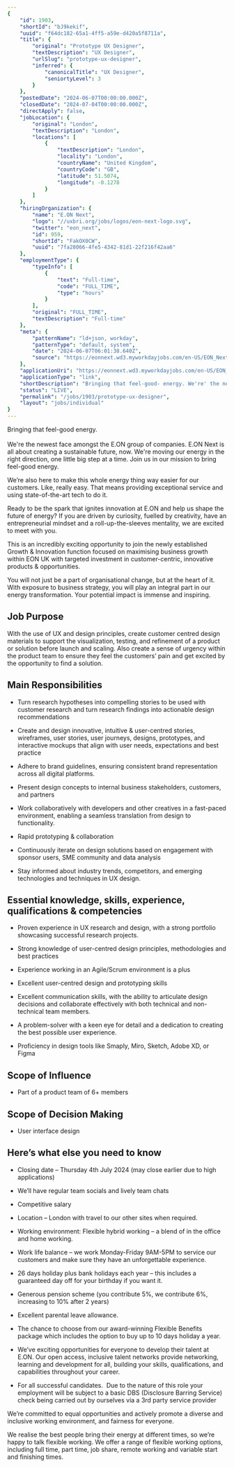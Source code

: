 ```yaml
---
{
	"id": 1903,
	"shortId": "bJ9kekif",
	"uuid": "f64dc182-65a1-4ff5-a59e-d420a5f8711a",
	"title": {
		"original": "Prototype UX Designer",
		"textDescription": "UX Designer",
		"urlSlug": "prototype-ux-designer",
		"inferred": {
			"canonicalTitle": "UX Designer",
			"seniortyLevel": 3
		}
	},
	"postedDate": "2024-06-07T00:00:00.000Z",
	"closedDate": "2024-07-04T00:00:00.000Z",
	"directApply": false,
	"jobLocation": {
		"original": "London",
		"textDescription": "London",
		"locations": [
			{
				"textDescription": "London",
				"locality": "London",
				"countryName": "United Kingdom",
				"countryCode": "GB",
				"latitude": 51.5074,
				"longitude": -0.1278
			}
		]
	},
	"hiringOrganization": {
		"name": "E.ON Next",
		"logo": "//uxbri.org/jobs/logos/eon-next-logo.svg",
		"twitter": "eon_next",
		"id": 959,
		"shortId": "FakOX0CW",
		"uuid": "7fa28066-4fe5-4342-81d1-22f216f42aa6"
	},
	"employmentType": {
		"typeInfo": [
			{
				"text": "Full-time",
				"code": "FULL_TIME",
				"type": "hours"
			}
		],
		"original": "FULL_TIME",
		"textDescription": "Full-time"
	},
	"meta": {
		"patternName": "ld+json, workday",
		"patternType": "default, system",
		"date": "2024-06-07T06:01:38.640Z",
		"source": "https://eonnext.wd3.myworkdayjobs.com/en-US/EON_Next_Careers/job/London-UK/Prototype-UX-Designer_JR101784"
	},
	"applicationUri": "https://eonnext.wd3.myworkdayjobs.com/en-US/EON_Next_Careers/job/London-UK/Prototype-UX-Designer_JR101784/apply",
	"applicationType": "link",
	"shortDescription": "Bringing that feel-good- energy. We're' the newest face amongst the E.ON. group of companies. E.ON. Next is all about creating a sustainable future, now. We're' moving our energy in the right",
	"status": "LIVE",
	"permalink": "/jobs/1903/prototype-ux-designer",
	"layout": "jobs/individual"
}
---
```

<p>Bringing that feel-good energy.<br><br>We're the newest face amongst the E.ON group of companies. E.ON Next is all about creating a sustainable future, now. We're moving our energy in the right direction, one little big step at a time. Join us in our mission to bring feel-good energy.</p><p>We’re also here to make this whole energy thing way easier for our customers. Like, really easy. That means providing exceptional service and using state-of-the-art tech to do it.</p><p>Ready to be the spark that ignites innovation at E.ON and help us shape the future of energy? If you are driven by curiosity, fuelled by creativity, have an entrepreneurial mindset and a roll-up-the-sleeves mentality, we are excited to meet with you.</p><p>This is an incredibly exciting opportunity to join the newly established Growth &amp; Innovation function focused on maximising business growth within EON UK with targeted investment in customer-centric, innovative products &amp; opportunities.</p><p>You will not just be a part of organisational change, but at the heart of it. With exposure to business strategy, you will play an integral part in our energy transformation. Your potential impact is immense and inspiring.</p><h2>Job Purpose</h2><p>With the use of UX and design principles, create customer centred design materials to support the visualization, testing, and refinement of a product or solution before launch and scaling. Also create a sense of urgency within the product team to ensure they feel the customers’ pain and get excited by the opportunity to find a solution.</p><h2>Main Responsibilities</h2><ul><li><p>Turn research hypotheses into compelling stories to be used with customer research and turn research findings into actionable design recommendations</p></li><li><p>Create and design innovative, intuitive &amp; user-centred stories, wireframes, user stories, user journeys, designs, prototypes, and interactive mockups that align with user needs, expectations and best practice</p></li><li><p>Adhere to brand guidelines, ensuring consistent brand representation across all digital platforms.</p></li><li><p>Present design concepts to internal business stakeholders, customers, and partners</p></li><li><p>Work collaboratively with developers and other creatives in a fast-paced environment, enabling a seamless translation from design to functionality.&nbsp;</p></li><li><p>Rapid prototyping &amp; collaboration</p></li><li><p>Continuously iterate on design solutions based on engagement with sponsor users, SME community and data analysis</p></li><li><p>Stay informed about industry trends, competitors, and emerging technologies and techniques in UX design.</p></li></ul><h2>Essential knowledge, skills, experience, qualifications &amp; competencies</h2><ul><li><p>Proven experience in UX research and design, with a strong portfolio showcasing successful research projects.</p></li><li><p>Strong knowledge of user-centred design principles, methodologies and best practices</p></li><li><p>Experience working in an Agile/Scrum environment is a plus</p></li><li><p>Excellent user-centred design and prototyping skills&nbsp;</p></li><li><p>Excellent communication skills, with the ability to articulate design decisions and collaborate effectively with both technical and non-technical team members.</p></li><li><p>A problem-solver with a keen eye for detail and a dedication to creating the best possible user experience.</p></li><li><p>Proficiency in design tools like Smaply, Miro, Sketch, Adobe XD, or Figma</p></li></ul><h2>Scope of Influence</h2><ul><li><p>Part of a product team of 6+ members</p></li></ul><h2>Scope of Decision Making</h2><ul><li><p>User interface design</p></li></ul><h2>Here’s what else you need to know</h2><ul><li><p>Closing date –&nbsp;Thursday 4th July 2024 (may close earlier due to high applications)</p></li><li><p>We’ll have regular team socials and lively team chats</p></li><li><p>Competitive salary</p></li><li><p>Location – London with travel to our other sites when required.</p></li><li><p>Working environment: Flexible hybrid working – a blend of in the office and home working.</p></li><li><p>Work life balance – we work Monday-Friday 9AM-5PM to service our customers and make sure they have an unforgettable experience.</p></li><li><p>26 days holiday plus bank holidays each year – this includes a guaranteed day off for your birthday if you want it.</p></li><li><p>Generous pension scheme (you contribute 5%, we contribute 6%, increasing to 10% after 2 years)</p></li><li><p>Excellent parental leave allowance.</p></li><li><p>The chance to choose from our award-winning Flexible Benefits package which includes the option to buy up to 10 days holiday a year.</p></li><li><p>We’ve exciting opportunities for everyone to develop their talent at E.ON. Our open access, inclusive talent networks provide networking, learning and development for all, building your skills, qualifications,&nbsp;and capabilities throughout your career.</p></li><li><p>For all successful candidates.&nbsp; Due to the nature of this role your employment will be subject to a basic DBS (Disclosure Barring Service) check being carried out by ourselves via a 3rd party service provider</p></li></ul><p>We’re committed to equal opportunities and actively promote a diverse and inclusive working environment, and fairness for everyone.</p><p>We realise the best people bring their energy at different times, so we’re happy to talk flexible working. We offer a range of flexible working options, including full time, part time, job share, remote working and variable start and finishing times.</p>
